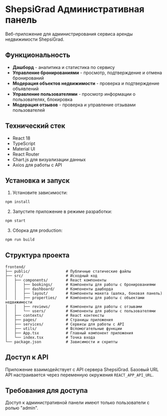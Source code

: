 # ShepsiGrad Административная панель

Веб-приложение для администрирования сервиса аренды недвижимости ShepsiGrad.

## Функциональность

- **Дашборд** - аналитика и статистика по сервису
- **Управление бронированиями** - просмотр, подтверждение и отмена бронирований
- **Модерация объектов недвижимости** - проверка и подтверждение объявлений
- **Управление пользователями** - просмотр информации о пользователях, блокировка
- **Модерация отзывов** - проверка и управление отзывами пользователей

## Технический стек

- React 18
- TypeScript
- Material UI
- React Router
- Chart.js для визуализации данных
- Axios для работы с API

## Установка и запуск

1. Установите зависимости:
```bash
npm install
```

2. Запустите приложение в режиме разработки:
```bash
npm start
```

3. Сборка для production:
```bash
npm run build
```

## Структура проекта

```
frontend/
├── public/                # Публичные статические файлы
├── src/                   # Исходный код
│   ├── components/        # React компоненты
│   │   ├── bookings/      # Компоненты для работы с бронированиями
│   │   ├── dashboard/     # Компоненты дашборда
│   │   ├── layout/        # Компоненты макета (шапка, боковая панель)
│   │   ├── properties/    # Компоненты для работы с объектами недвижимости
│   │   ├── reviews/       # Компоненты для работы с отзывами
│   │   └── users/         # Компоненты для работы с пользователями
│   ├── contexts/          # React контексты
│   ├── pages/             # Страницы приложения
│   ├── services/          # Сервисы для работы с API
│   ├── utils/             # Вспомогательные функции
│   ├── App.tsx            # Главный компонент приложения
│   └── index.tsx          # Точка входа
└── package.json           # Зависимости и скрипты
```

## Доступ к API

Приложение взаимодействует с API сервера ShepsiGrad. Базовый URL API настраивается через переменную окружения `REACT_APP_API_URL`.

## Требования для доступа

Доступ к административной панели имеют только пользователи с ролью "admin". 